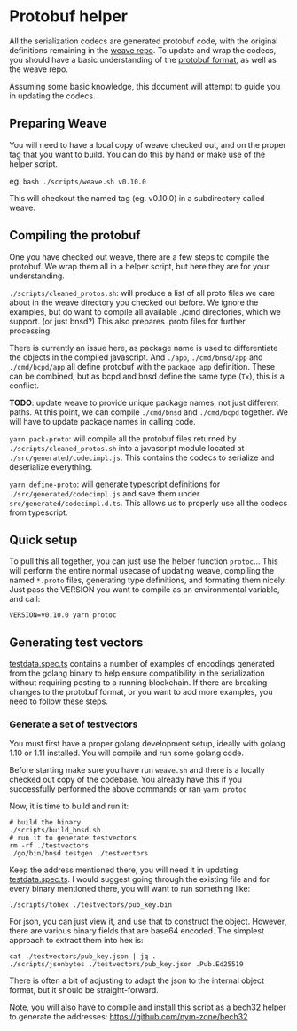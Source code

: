# Protobuf helper

All the serialization codecs are generated protobuf code, with the original definitions remaining
in the [weave repo](https://github.com/iov-one/weave). To update and wrap the codecs, you should
have a basic understanding of the [protobuf format](https://developers.google.com/protocol-buffers/docs/proto3),
as well as the weave repo.

Assuming some basic knowledge, this document will attempt to guide you in updating the codecs.

## Preparing Weave

You will need to have a local copy of weave checked out, and on the proper tag that you want to build.
You can do this by hand or make use of the helper script.

eg. `bash ./scripts/weave.sh v0.10.0`

This will checkout the named tag (eg. v0.10.0) in a subdirectory called weave.

## Compiling the protobuf

One you have checked out weave, there are a few steps to compile the protobuf.
We wrap them all in a helper script, but here they are for your understanding.

`./scripts/cleaned_protos.sh`: will produce a list of all proto files we care about in
the weave directory you checked out before. We ignore the examples, but do want to
compile all available ./cmd directories, which we support. (or just bnsd?)
This also prepares .proto files for further processing.

There is currently an issue here, as package name is used to differentiate the objects in the compiled
javascript. And `./app`, `./cmd/bnsd/app` and `./cmd/bcpd/app` all define protobuf with the `package app`
definition. These can be combined, but as bcpd and bnsd define the same type (`Tx`), this is a conflict.

**TODO**: update weave to provide unique package names, not just different paths. At this point, we can
compile `./cmd/bnsd` and `./cmd/bcpd` together. We will have to update package names in calling code.

`yarn pack-proto`: will compile all the protobuf files returned by `./scripts/cleaned_protos.sh`
into a javascript module located at `./src/generated/codecimpl.js`. This contains the codecs to
serialize and deserialize everything.

`yarn define-proto`: will generate typescript definitions for `./src/generated/codecimpl.js` and
save them under `src/generated/codecimpl.d.ts`. This allows us to properly use all the codecs from typescript.

## Quick setup

To pull this all together, you can just use the helper function `protoc`... This will perform the entire normal
usecase of updating weave, compiling the named `*.proto` files, generating type definitions, and formating them nicely.
Just pass the VERSION you want to compile as an environmental variable, and call:

`VERSION=v0.10.0 yarn protoc`

## Generating test vectors

[testdata.spec.ts](./src/testdata.spec.ts) contains a number of examples of encodings generated from the golang binary
to help ensure compatibility in the serialization without requiring posting to a running blockchain.
If there are breaking changes to the protobuf format, or you want to add more examples, you need to follow these steps.

### Generate a set of testvectors

You must first have a proper golang development setup, ideally with golang 1.10 or 1.11 installed.
You will compile and run some golang code.

Before starting make sure you have run `weave.sh` and there is a locally checked out copy of the codebase.
You already have this if you successfully performed the above commands or ran `yarn protoc`

Now, it is time to build and run it:

```shell
# build the binary
./scripts/build_bnsd.sh
# run it to generate testvectors
rm -rf ./testvectors
./go/bin/bnsd testgen ./testvectors
```

Keep the address mentioned there, you will need it in updating [testdata.spec.ts](./src/testdata.spec.ts).
I would suggest going through the existing file and for every binary mentioned there, you will want to
run something like:

```shell
./scripts/tohex ./testvectors/pub_key.bin
```

For json, you can just view it, and use that to construct the object.
However, there are various binary fields that are base64 encoded. The simplest approach to extract them into hex is:

```shell
cat ./testvectors/pub_key.json | jq .
./scripts/jsonbytes ./testvectors/pub_key.json .Pub.Ed25519
```

There is often a bit of adjusting to adapt the json to the internal object format, but it should be straight-forward.

Note, you will also have to compile and install this script as a bech32 helper to generate the addresses:
https://github.com/nym-zone/bech32
